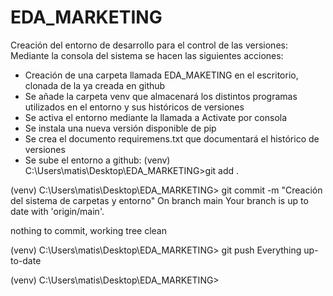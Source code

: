 # EDA_MARKETING

Creación del entorno de desarrollo para el control de las versiones:
Mediante la consola del sistema se hacen las siguientes acciones:
- Creación de una carpeta llamada EDA_MAKETING en el escritorio, clonada de la ya creada en github
- Se añade la carpeta venv que almacenará los distintos programas utilizados en el entorno y sus históricos de versiones
- Se activa el entorno mediante la llamada a Activate por consola
- Se instala una nueva versión disponible de pip
- Se crea el documento requiremens.txt que documentará el histórico de versiones
- Se sube el entorno a github:
(venv) C:\Users\matis\Desktop\EDA_MARKETING>git add .

(venv) C:\Users\matis\Desktop\EDA_MARKETING> git commit -m "Creación del sistema de carpetas y entorno"
On branch main
Your branch is up to date with 'origin/main'.

nothing to commit, working tree clean

(venv) C:\Users\matis\Desktop\EDA_MARKETING> git push
Everything up-to-date

(venv) C:\Users\matis\Desktop\EDA_MARKETING>
